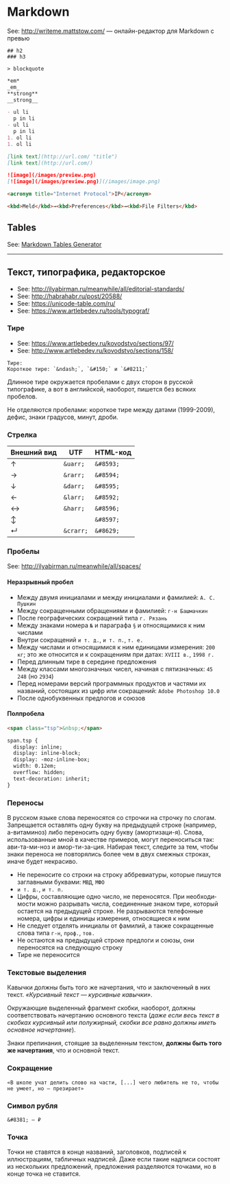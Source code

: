 # Markdown

See: http://writeme.mattstow.com/ — онлайн-редактор для Markdown с превью

```
## h2
### h3
```

```
> blockquote
```

```markdown
*em*
_em_
**strong**
__strong__
```

```markdown
- ul li
  p in li
- ul li
  p in li
1. ol li
1. ol li
```

```markdown
[link text](http://url.com/ "title")
[link text](http://url.com/)
```

```markdown
![image](/images/preview.png)
[![image](/images/preview.png)](/images/image.png)
```

```markdown
<acronym title="Internet Protocol">IP</acronym>
```

```markdown
<kbd>Meld</kbd>→<kbd>Preferences</kbd>→<kbd>File Filters</kbd>
```

## Tables
See: [Markdown Tables Generator](http://www.tablesgenerator.com/markdown_tables)

----

## Текст, типографика, редакторское
- See: http://ilyabirman.ru/meanwhile/all/editorial-standards/
- See: http://habrahabr.ru/post/20588/
- See: https://unicode-table.com/ru/
- See: https://www.artlebedev.ru/tools/typograf/

### Тире
- See: https://www.artlebedev.ru/kovodstvo/sections/97/
- See: http://www.artlebedev.ru/kovodstvo/sections/158/

```
Тире:
Короткое тире: `&ndash;`, `&#150;` и `&#8211;`
```

Длинное тире окружается пробелами с двух сторон в русской типографике, а вот в английской, наоборот, пишется без всяких пробелов.

Не отделяются пробелами: короткое тире между датами (1999-2009), дефис, зна­ки градусов, минут, дроби.

### Стрелка

| Внешний вид | UTF        | HTML-код    |
|-------------|------------|-------------|
| ↑           | `&uarr;`   | `&#8593;`   |
| →           | `&rarr;`   | `&#8594;`   |
| ↓           | `&darr;`   | `&#8595;`   |
| ←           | `&larr;`   | `&#8592;`   |
| ↔           | `&harr;`   | `&#8596;`   |
| ↕           |            | `&#8597;`   |
| ↵           | `&crarr;`  | `&#8629;`   |

### Пробелы
See: http://ilyabirman.ru/meanwhile/all/spaces/

#### Неразрывный пробел
- Между двумя инициалами и между инициалами и фамилией: `А. С. Пушкин`
- Между сокращенными обращениями и фамилией: `г-н Башмачкин`
- После географических сокращений типа `г. Рязань`
- Между знаками номера `№` и параграфа `§` и относящимися к ним числами
- Внутри сокращений `и т. д.`, `и т. п.`, `т. е.`
- Между числами и относящимися к ним единицами измерения: `200 кг`; это же относится и к сокращениям при датах: `XVIII в.`, `1998 г.`
- Перед длинным тире в середине предложения
- Между классами многозначных чисел, начиная с пятизначных: `45 248` (но `2934`)
- Перед номерами версий программных продуктов и частями их названий, состо­ящих из цифр или сокращений: `Adobe Photoshop 10.0`
- После однобуквенных предлогов и союзов

#### Полпробела

```html
<span class="tsp">&nbsp;</span>

span.tsp {
  display: inline;
  display: inline-block;
  display: -moz-inline-box;
  width: 0.12em;
  overflow: hidden;
  text-decoration: inherit;
}
```

### Переносы
В русском языке слова переносятся со строчки на строчку по слогам.
Запрещается оставлять одну букву на предыдущей строке (например, а-витаминоз) либо перено­сить одну букву (амортизаци-я).
Слова, использованные мной в качестве примеров, могут переноситься так: ави-та-ми-ноз и амор-ти-за-ция.
Набирая текст, следите за тем, чтобы знаки переноса не повторялись более чем в двух смежных строках, иначе будет некрасиво.

- Не переносите со строки на строку аббревиатуры, которые пишутся заглавны­ми буквами: `МВД`, `МФО`
- `и т. д.`, `и т. п.`
- Цифры, составляющие одно число, не переносятся. При необходи­мости можно разрывать числа, соединенные знаком тире, который остается на предыдущей строке. Не разрываются телефонные номера, цифры и едини­цы измерения, относящиеся к ним
- Не следует отделять инициалы от фамилий, а также сокращенные слова типа `г-н`, `проф.`, `тов.`
- Не остаются на предыдущей строке предлоги и союзы, они переносят­ся на следующую строку
- Тире не переносится

### Текстовые выделения
Кавыч­ки должны быть того же начертания, что и заключенный в них текст. *«Курсивный текст — курсивные кавычки»*.

Окружающие выделенный фрагмент скобки, наобо­рот, должны соответствовать начертанию основного текста (*даже если весь текст в скобках курсивный или полужирный, скобки все равно должны иметь основное начертание*).

Знаки препинания, стоящие за выделенным текстом, **должны быть того же начертания**, что и основной текст.

### Сокращение

```
«В школе учат делить слово на части, [...] чего любитель не то, чтобы не умеет, но — презирает»
```

### Символ рубля

```
&#8381; — ₽
```

### Точка
Точки не ставятся в конце названий, заголовков, подписей к иллюстрациям, табличных надписей.
Даже если такие надписи состоят из нескольких предложений, предложения разделяются точками, но в конце точка не ставится.
